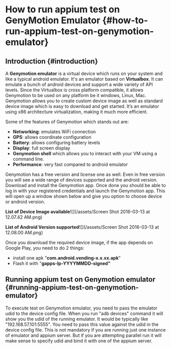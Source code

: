 # How to run appium test on GenyMotion Emulator {#how-to-run-appium-test-on-genymotion-emulator}

## Introduction {#introduction}

A **Genymotion emulator** is a virtual device which runs on your system and like a typical android emulator. It's an emulator based on **Virtualbox**. It can emulate a bunch of android devices and support a wide variety of API levels. Since the Virtualbox is cross platform compatible, it allows Genymotion to be used on any platform be it windows, Linux, Mac. Genymotion allows you to create custom device image as well as standard device image which is easy to download and get started. It’s an emulator using x86 architecture virtualization, making it much more efficient.

Some of the features of Genymotion which stands out are:

* **Networking**: emulates WiFi connection
* **GPS**: allows coordinate configuration
* **Battery**: allows configuring battery levels
* **Display**: full screen display
* **Genymotion shell** which allows you to interact with your VM using a command line.
* **Performance**: very fast compared to android emulator

Genymotion has a free version and license one as well. Even in free version you will see a wide range of devices supported and the android version. Download and install the Genymotion app. Once done you should be able to log in with your registered credentials and launch the Genymotion app. This will open up a window shown below and give you option to choose device or android version.

**List of Device Image available**![](/assets/Screen Shot 2016-03-13 at 12.07.42 AM.png)

**List of Android Version supported**![](/assets/Screen Shot 2016-03-13 at 12.08.00 AM.png)

Once you download the required device image, if the app depends on Google Play, you need to do 2 things:

* install one apk "**com.android.vending-x.x.xx.apk**"
* Flash it with "**gapps-lp-YYYYMMDD-signed"**

## Running appium test on Genymotion emulator {#running-appium-test-on-genymotion-emulator}

To execute test on Genymotion emulator, you need to pass the emulator udid to the device config file. When you run "adb devices" command it will show you the udid of the running emulator. It would be typically like "192.168.57.101:5555". You need to pass this value against the udid in the device config file. This is not mandatory if you are running just one instance of emulator and appium server. But if you are attempting parallel run it will make sense to specify udid and bind it with one of the appium server.

